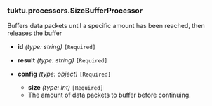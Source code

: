 ### tuktu.processors.SizeBufferProcessor
Buffers data packets until a specific amount has been reached, then releases the buffer

  * **id** *(type: string)* `[Required]`

  * **result** *(type: string)* `[Required]`

  * **config** *(type: object)* `[Required]`

    * **size** *(type: int)* `[Required]`
    - The amount of data packets to buffer before continuing.

